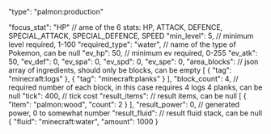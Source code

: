 "type": "palmon:production"

"focus_stat": "HP" // ame of the 6 stats: HP, ATTACK, DEFENCE, SPECIAL_ATTACK, SPECIAL_DEFENCE, SPEED
"min_level": 5, // minimum level required, 1-100
"required_type": "water", // name of the type of Pokemon, can be null
"ev_hp": 50, // minimum ev required, 0-255
"ev_atk": 50,
"ev_def": 0,
"ev_spa": 0,
"ev_spd": 0,
"ev_spe": 0,
"area_blocks": // json array of ingredients, should only be blocks, can be empty
[
{
"tag": "minecraft:logs"
},
{
"tag": "minecraft:planks"
}
],
"block_count": 4, // required number of each block, in this case requires 4 logs 4 planks, can be null
"tick": 400, // tick cost
"result_items": // result items, can be null
[
{
"item": "palmon:wood",
"count": 2
}
],
"result_power": 0, // generated power, 0 to somewhat number
"result_fluid": // result fluid stack, can be null
{
"fluid": "minecraft:water",
"amount": 1000
} 
